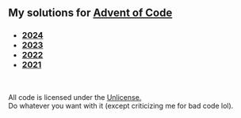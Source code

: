## My solutions for [Advent of Code](https://adventofcode.com)

<h3>

- [2024](./2024/)
- [2023](./2023/)
- [2022](./2022/)
- [2021](./2021/)

</h3>

<br>

All code is licensed under the [Unlicense.](./LICENSE.txt)  
Do whatever you want with it (except criticizing me for bad code lol).
